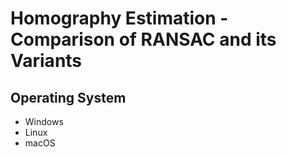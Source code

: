 # **Homography Estimation - Comparison of RANSAC and its Variants**
## Operating System 
- Windows
- Linux
- macOS